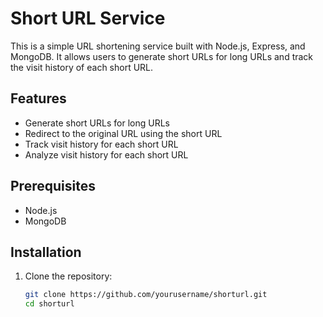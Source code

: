 # Short URL Service

This is a simple URL shortening service built with Node.js, Express, and MongoDB. It allows users to generate short URLs for long URLs and track the visit history of each short URL.

## Features

- Generate short URLs for long URLs
- Redirect to the original URL using the short URL
- Track visit history for each short URL
- Analyze visit history for each short URL

## Prerequisites

- Node.js
- MongoDB

## Installation

1. Clone the repository:

   ```sh
   git clone https://github.com/yourusername/shorturl.git
   cd shorturl